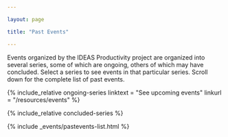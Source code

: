 ```yaml
---

layout: page

title: "Past Events"

---
```

Events organized by the IDEAS Productivity project are organized into several series, some of which are ongoing, others of which may have concluded.  Select a series to see events in that particular series.  Scroll down for the complete list of past events.

{% include_relative ongoing-series
	linktext = "See upcoming events"
	linkurl = "/resources/events"
%}

{% include_relative concluded-series %}

{% 	include _events/pastevents-list.html %}

